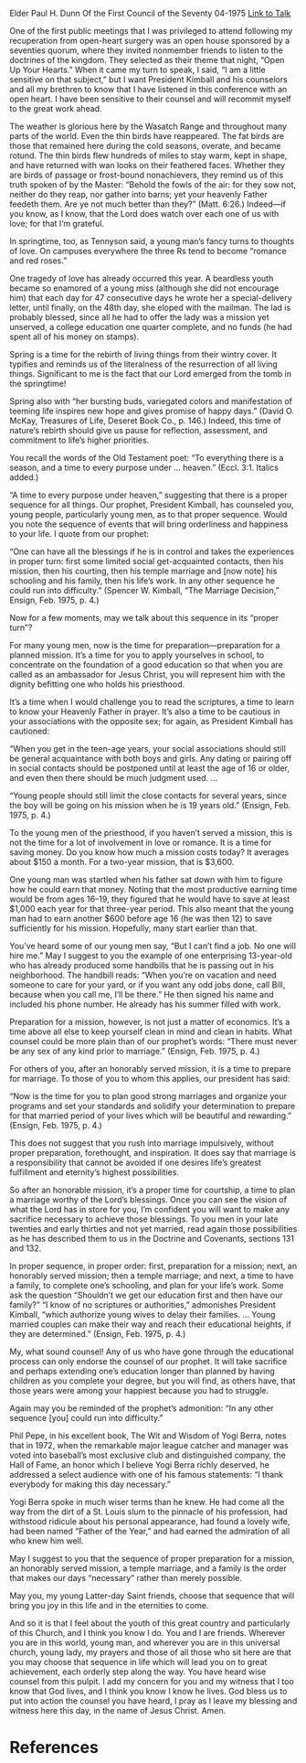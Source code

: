 Elder Paul H. Dunn
Of the First Council of the Seventy
04-1975
[Link to Talk](https://www.churchofjesuschrist.org/study/general-conference/1975/04/a-time-for-every-purpose?lang=eng)

One of the first public meetings that I was privileged to attend following my recuperation from open-heart surgery was an open house sponsored by a seventies quorum, where they invited nonmember friends to listen to the doctrines of the kingdom. They selected as their theme that night, “Open Up Your Hearts.” When it came my turn to speak, I said, “I am a little sensitive on that subject,” but I want President Kimball and his counselors and all my brethren to know that I have listened in this conference with an open heart. I have been sensitive to their counsel and will recommit myself to the great work ahead.

The weather is glorious here by the Wasatch Range and throughout many parts of the world. Even the thin birds have reappeared. The fat birds are those that remained here during the cold seasons, overate, and became rotund. The thin birds flew hundreds of miles to stay warm, kept in shape, and have returned with wan looks on their feathered faces. Whether they are birds of passage or frost-bound nonachievers, they remind us of this truth spoken of by the Master: “Behold the fowls of the air: for they sow not, neither do they reap, nor gather into barns; yet your heavenly Father feedeth them. Are ye not much better than they?” (Matt. 6:26.) Indeed—if you know, as I know, that the Lord does watch over each one of us with love; for that I’m grateful.

In springtime, too, as Tennyson said, a young man’s fancy turns to thoughts of love. On campuses everywhere the three Rs tend to become “romance and red roses.”

One tragedy of love has already occurred this year. A beardless youth became so enamored of a young miss (although she did not encourage him) that each day for 47 consecutive days he wrote her a special-delivery letter, until finally, on the 48th day, she eloped with the mailman. The lad is probably blessed, since all he had to offer the lady was a mission yet unserved, a college education one quarter complete, and no funds (he had spent all of his money on stamps).

Spring is a time for the rebirth of living things from their wintry cover. It typifies and reminds us of the literalness of the resurrection of all living things. Significant to me is the fact that our Lord emerged from the tomb in the springtime!

Spring also with “her bursting buds, variegated colors and manifestation of teeming life inspires new hope and gives promise of happy days.” (David O. McKay, Treasures of Life, Deseret Book Co., p. 146.) Indeed, this time of nature’s rebirth should give us pause for reflection, assessment, and commitment to life’s higher priorities.

You recall the words of the Old Testament poet: “To everything there is a season, and a time to every purpose under … heaven.” (Eccl. 3:1. Italics added.)

“A time to every purpose under heaven,” suggesting that there is a proper sequence for all things. Our prophet, President Kimball, has counseled you, young people, particularly young men, as to that proper sequence. Would you note the sequence of events that will bring orderliness and happiness to your life. I quote from our prophet:

“One can have all the blessings if he is in control and takes the experiences in proper turn: first some limited social get-acquainted contacts, then his mission, then his courting, then his temple marriage and [now note] his schooling and his family, then his life’s work. In any other sequence he could run into difficulty.” (Spencer W. Kimball, “The Marriage Decision,” Ensign, Feb. 1975, p. 4.)

Now for a few moments, may we talk about this sequence in its “proper turn”?

For many young men, now is the time for preparation—preparation for a planned mission. It’s a time for you to apply yourselves in school, to concentrate on the foundation of a good education so that when you are called as an ambassador for Jesus Christ, you will represent him with the dignity befitting one who holds his priesthood.

It’s a time when I would challenge you to read the scriptures, a time to learn to know your Heavenly Father in prayer. It’s also a time to be cautious in your associations with the opposite sex; for again, as President Kimball has cautioned:

“When you get in the teen-age years, your social associations should still be general acquaintance with both boys and girls. Any dating or pairing off in social contacts should be postponed until at least the age of 16 or older, and even then there should be much judgment used. …

“Young people should still limit the close contacts for several years, since the boy will be going on his mission when he is 19 years old.” (Ensign, Feb. 1975, p. 4.)

To the young men of the priesthood, if you haven’t served a mission, this is not the time for a lot of involvement in love or romance. It is a time for saving money. Do you know how much a mission costs today? It averages about $150 a month. For a two-year mission, that is $3,600.

One young man was startled when his father sat down with him to figure how he could earn that money. Noting that the most productive earning time would be from ages 16–19, they figured that he would have to save at least $1,000 each year for that three-year period. This also meant that the young man had to earn another $600 before age 16 (he was then 12) to save sufficiently for his mission. Hopefully, many start earlier than that.

You’ve heard some of our young men say, “But I can’t find a job. No one will hire me.” May I suggest to you the example of one enterprising 13-year-old who has already produced some handbills that he is passing out in his neighborhood. The handbill reads: “When you’re on vacation and need someone to care for your yard, or if you want any odd jobs done, call Bill, because when you call me, I’ll be there.” He then signed his name and included his phone number. He already has his summer filled with work.

Preparation for a mission, however, is not just a matter of economics. It’s a time above all else to keep yourself clean in mind and clean in habits. What counsel could be more plain than of our prophet’s words: “There must never be any sex of any kind prior to marriage.” (Ensign, Feb. 1975, p. 4.)

For others of you, after an honorably served mission, it is a time to prepare for marriage. To those of you to whom this applies, our president has said:

“Now is the time for you to plan good strong marriages and organize your programs and set your standards and solidify your determination to prepare for that married period of your lives which will be beautiful and rewarding.” (Ensign, Feb. 1975, p. 4.)

This does not suggest that you rush into marriage impulsively, without proper preparation, forethought, and inspiration. It does say that marriage is a responsibility that cannot be avoided if one desires life’s greatest fulfillment and eternity’s highest possibilities.

So after an honorable mission, it’s a proper time for courtship, a time to plan a marriage worthy of the Lord’s blessings. Once you can see the vision of what the Lord has in store for you, I’m confident you will want to make any sacrifice necessary to achieve those blessings. To you men in your late twenties and early thirties and not yet married, read again those possibilities as he has described them to us in the Doctrine and Covenants, sections 131 and 132.

In proper sequence, in proper order: first, preparation for a mission; next, an honorably served mission; then a temple marriage; and next, a time to have a family, to complete one’s schooling, and plan for your life’s work. Some ask the question “Shouldn’t we get our education first and then have our family?” “I know of no scriptures or authorities,” admonishes President Kimball, “which authorize young wives to delay their families. … Young married couples can make their way and reach their educational heights, if they are determined.” (Ensign, Feb. 1975, p. 4.)

My, what sound counsel! Any of us who have gone through the educational process can only endorse the counsel of our prophet. It will take sacrifice and perhaps extending one’s education longer than planned by having children as you complete your degree, but you will find, as others have, that those years were among your happiest because you had to struggle.

Again may you be reminded of the prophet’s admonition: “In any other sequence [you] could run into difficulty.”

Phil Pepe, in his excellent book, The Wit and Wisdom of Yogi Berra, notes that in 1972, when the remarkable major league catcher and manager was voted into baseball’s most exclusive club and distinguished company, the Hall of Fame, an honor which I believe Yogi Berra richly deserved, he addressed a select audience with one of his famous statements: “I thank everybody for making this day necessary.”

Yogi Berra spoke in much wiser terms than he knew. He had come all the way from the dirt of a St. Louis slum to the pinnacle of his profession, had withstood ridicule about his personal appearance, had found a lovely wife, had been named “Father of the Year,” and had earned the admiration of all who knew him well.

May I suggest to you that the sequence of proper preparation for a mission, an honorably served mission, a temple marriage, and a family is the order that makes our days “necessary” rather than merely possible.

May you, my young Latter-day Saint friends, choose that sequence that will bring you joy in this life and in the eternities to come.

And so it is that I feel about the youth of this great country and particularly of this Church, and I think you know I do. You and I are friends. Wherever you are in this world, young man, and wherever you are in this universal church, young lady, my prayers and those of all those who sit here are that you may choose that sequence in life which will lead you on to great achievement, each orderly step along the way. You have heard wise counsel from this pulpit. I add my concern for you and my witness that I too know that God lives, and I think you know I know he lives. God bless us to put into action the counsel you have heard, I pray as I leave my blessing and witness here this day, in the name of Jesus Christ. Amen.

# References
